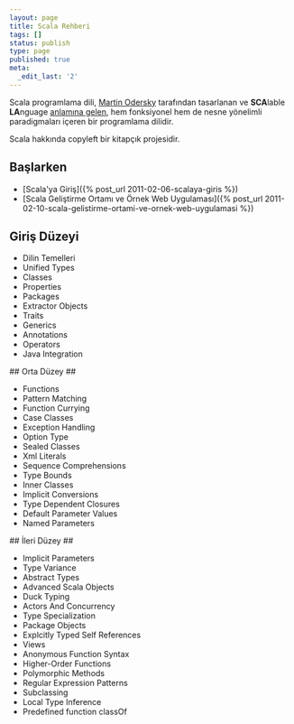 ```yaml
---
layout: page
title: Scala Rehberi
tags: []
status: publish
type: page
published: true
meta:
  _edit_last: '2'
---
```


Scala programlama dili, [Martin Odersky](http://lamp.epfl.ch/~odersky/) tarafından tasarlanan ve **SCA**lable **LA**nguage [anlamına gelen](http://www.artima.com/scalazine/articles/scalable-language.html), hem fonksiyonel hem de nesne yönelimli paradigmaları içeren bir programlama dilidir.

Scala hakkında copyleft bir kitapçık projesidir.

## Başlarken ##

* [Scala'ya Giriş]({% post_url 2011-02-06-scalaya-giris %})
* [Scala Geliştirme Ortamı ve Örnek Web Uygulaması]({% post_url 2011-02-10-scala-gelistirme-ortami-ve-ornek-web-uygulamasi %})

## Giriş Düzeyi ##

* Dilin Temelleri
* Unified Types
* Classes
* Properties
* Packages
* Extractor Objects
* Traits
* Generics
* Annotations
* Operators
* Java Integration

## Orta Düzey ##

* Functions
* Pattern Matching
* Function Currying
* Case Classes
* Exception Handling
* Option Type
* Sealed Classes
* Xml Literals
* Sequence Comprehensions
* Type Bounds
* Inner Classes
* Implicit Conversions
* Type Dependent Closures
* Default Parameter Values
* Named Parameters

## İleri Düzey ##

* Implicit Parameters
* Type Variance
* Abstract Types
* Advanced Scala Objects
* Duck Typing
* Actors And Concurrency
* Type Specialization
* Package Objects
* Explcitly Typed Self References
* Views
* Anonymous Function Syntax
* Higher-Order Functions
* Polymorphic Methods
* Regular Expression Patterns
* Subclassing
* Local Type Inference
* Predefined function classOf
